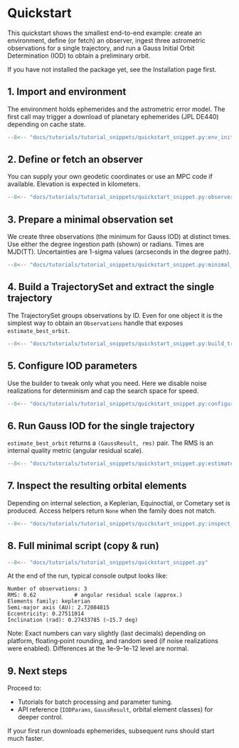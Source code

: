 # Quickstart

This quickstart shows the smallest end-to-end example: create an environment, define (or fetch) an observer, ingest three astrometric observations for a single trajectory, and run a Gauss Initial Orbit Determination (IOD) to obtain a preliminary orbit.

If you have not installed the package yet, see the Installation page first.

## 1. Import and environment

The environment holds ephemerides and the astrometric error model. The first call may trigger a download of planetary ephemerides (JPL DE440) depending on cache state.

```py linenums="1" title="Environment initialization"
--8<-- "docs/tutorials/tutorial_snippets/quickstart_snippet.py:env_init"
```

## 2. Define or fetch an observer

You can supply your own geodetic coordinates or use an MPC code if available. Elevation is expected in kilometers.

```py linenums="1" title="Observer creation"
--8<-- "docs/tutorials/tutorial_snippets/quickstart_snippet.py:observer_init"
```

## 3. Prepare a minimal observation set

We create three observations (the minimum for Gauss IOD) at distinct times. Use either the degree ingestion path (shown) or radians. Times are MJD(TT). Uncertainties are 1-sigma values (arcseconds in the degree path).

```py linenums="1" title="Setup small data"
--8<-- "docs/tutorials/tutorial_snippets/quickstart_snippet.py:minimal_data"
```

## 4. Build a TrajectorySet and extract the single trajectory

The TrajectorySet groups observations by ID. Even for one object it is the simplest way to obtain an `Observations` handle that exposes `estimate_best_orbit`.

```py linenums="1" title="Push data into a trajectory container"
--8<-- "docs/tutorials/tutorial_snippets/quickstart_snippet.py:build_trajectoryset"
```

## 5. Configure IOD parameters

Use the builder to tweak only what you need. Here we disable noise realizations for determinism and cap the search space for speed.

```py linenums="1" title="IOD Parameter configuration"
--8<-- "docs/tutorials/tutorial_snippets/quickstart_snippet.py:configure_iodparams"
```

## 6. Run Gauss IOD for the single trajectory

`estimate_best_orbit` returns a `(GaussResult, rms)` pair. The RMS is an internal quality metric (angular residual scale).

```py linenums="1" title="Initial orbit determination"
--8<-- "docs/tutorials/tutorial_snippets/quickstart_snippet.py:estimate_orbit"
```

## 7. Inspect the resulting orbital elements

Depending on internal selection, a Keplerian, Equinoctial, or Cometary set is produced. Access helpers return `None` when the family does not match.

```py linenums="1" title="inspect results"
--8<-- "docs/tutorials/tutorial_snippets/quickstart_snippet.py:inspect_results"
```

## 8. Full minimal script (copy & run)

```py linenums="1" title="Full quickstart script (copy and past)"
--8<-- "docs/tutorials/tutorial_snippets/quickstart_snippet.py"
```

At the end of the run, typical console output looks like:
```text
Number of observations: 3
RMS: 0.62            # angular residual scale (approx.)
Elements family: keplerian
Semi-major axis (AU): 2.72084815
Eccentricity: 0.27511014
Inclination (rad): 0.27433785 (~15.7 deg)
```

Note: Exact numbers can vary slightly (last decimals) depending on platform, floating‑point rounding, and random seed (if noise realizations were enabled). Differences at the 1e-9–1e-12 level are normal.

## 9. Next steps

Proceed to:

- Tutorials for batch processing and parameter tuning.
- API reference (`IODParams`, `GaussResult`, orbital element classes) for deeper control.

If your first run downloads ephemerides, subsequent runs should start much faster.

